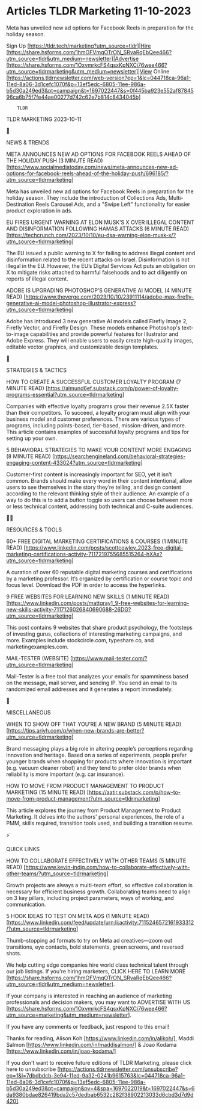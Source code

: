 # Articles TLDR Marketing 11-10-2023

Meta has unveiled new ad options for Facebook Reels in preparation for
the holiday season.  

Sign Up [https://tldr.tech/marketing?utm_source=tldr]|Hire
[https://share.hsforms.com/1hmOFVmqOTrON_SRvaRqEbQee466?utm_source=tldr&utm_medium=newsletter]|Advertise
[https://share.hsforms.com/1OxvmrkcFS4qsxKpNXCi76wee466?utm_source=tldrmarketing&utm_medium=newsletter]|View
Online
[https://actions.tldrnewsletter.com/web-version?ep=1&lc=044718ca-96a1-11ed-8a06-3d1cefc1070f&p=13ef5edc-6805-11ee-986a-b5d30a249ed3&pt=campaign&t=1697022447&s=0f445ba923e552af8784596ca6b75f7fe44ae00277d742c62e7b814c8434045b]


		TLDR 

TLDR MARKETING 2023-10-11

📱 

NEWS & TRENDS

META ANNOUNCES NEW AD OPTIONS FOR FACEBOOK REELS AHEAD OF THE HOLIDAY
PUSH (3 MINUTE READ)
[https://www.socialmediatoday.com/news/meta-announces-new-ad-options-for-facebook-reels-ahead-of-the-holiday-push/696185/?utm_source=tldrmarketing]

Meta has unveiled new ad options for Facebook Reels in preparation for
the holiday season. They include the introduction of Collections Ads,
Multi-Destination Reels Carousel Ads, and a "Swipe Left" functionality
for easier product exploration in ads. 

EU FIRES URGENT WARNING AT ELON MUSK’S X OVER ILLEGAL CONTENT AND
DISINFORMATION FOLLOWING HAMAS ATTACKS (6 MINUTE READ)
[https://techcrunch.com/2023/10/10/eu-dsa-warning-elon-musk-x/?utm_source=tldrmarketing]

The EU issued a public warning to X for failing to address illegal
content and disinformation related to the recent attacks on Israel.
Disinformation is not illegal in the EU. However, the EU’s Digital
Services Act puts an obligation on X to mitigate risks attached to
harmful falsehoods and to act diligently on reports of illegal
content. 

ADOBE IS UPGRADING PHOTOSHOP’S GENERATIVE AI MODEL (4 MINUTE READ)
[https://www.theverge.com/2023/10/10/23911114/adobe-max-firefly-generative-ai-model-photoshop-illustrator-express?utm_source=tldrmarketing]

Adobe has introduced 3 new generative AI models called Firefly Image
2, Firefly Vector, and Firefly Design. These models enhance
Photoshop's text-to-image capabilities and provide powerful features
for Illustrator and Adobe Express. They will enable users to easily
create high-quality images, editable vector graphics, and customizable
design templates. 

🚀 

STRATEGIES & TACTICS

HOW TO CREATE A SUCCESSFUL CUSTOMER LOYALTY PROGRAM (7 MINUTE READ)
[https://almund6ef.substack.com/p/power-of-loyalty-programs-essential?utm_source=tldrmarketing]

Companies with effective loyalty programs grow their revenue 2.5X
faster than their competitors. To succeed, a loyalty program must
align with your business model and customer preferences. There are
various types of programs, including points-based, tier-based,
mission-driven, and more. This article contains examples of successful
loyalty programs and tips for setting up your own. 

5 BEHAVIORAL STRATEGIES TO MAKE YOUR CONTENT MORE ENGAGING (8 MINUTE
READ)
[https://searchengineland.com/behavioral-strategies-engaging-content-433024?utm_source=tldrmarketing]

Customer-first content is increasingly important for SEO, yet it
isn’t common. Brands should make every word in their content
intentional, allow users to see themselves in the story they’re
telling, and design content according to the relevant thinking style
of their audience. An example of a way to do this is to add a button
toggle so users can choose between more or less technical content,
addressing both technical and C-suite audiences. 

🧑‍💻 

RESOURCES & TOOLS

60+ FREE DIGITAL MARKETING CERTIFICATIONS & COURSES (1 MINUTE READ)
[https://www.linkedin.com/posts/scottcowley_2023-free-digital-marketing-certifications-activity-7117219755685515264-hXAx?utm_source=tldrmarketing]

A curation of over 60 reputable digital marketing courses and
certifications by a marketing professor. It’s organized by
certification or course topic and focus level. Download the PDF in
order to access the hyperlinks. 

9 FREE WEBSITES FOR LEARNING NEW SKILLS (1 MINUTE READ)
[https://www.linkedin.com/posts/mattgray1_9-free-websites-for-learning-new-skills-activity-7117126026840690688-26DG?utm_source=tldrmarketing]

This post contains 9 websites that share product psychology, the
footsteps of investing gurus, collections of interesting marketing
campaigns, and more. Examples include stockcircle.com, typeshare.co,
and marketingexamples.com. 

MAIL-TESTER (WEBSITE)
[https://www.mail-tester.com/?utm_source=tldrmarketing]

Mail-Tester is a free tool that analyzes your emails for spamminess
based on the message, mail server, and sending IP. You send an email
to its randomized email addresses and it generates a report
immediately. 

🎁 

MISCELLANEOUS

WHEN TO SHOW OFF THAT YOU’RE A NEW BRAND (5 MINUTE READ)
[https://tips.ariyh.com/p/when-new-brands-are-better?utm_source=tldrmarketing]

Brand messaging plays a big role in altering people’s perceptions
regarding innovation and heritage. Based on a series of experiments,
people prefer younger brands when shopping for products where
innovation is important (e.g. vacuum cleaner robot) and they tend to
prefer older brands when reliability is more important (e.g. car
insurance). 

HOW TO MOVE FROM PRODUCT MANAGEMENT TO PRODUCT MARKETING (15 MINUTE
READ)
[https://aatir.substack.com/p/how-to-move-from-product-management?utm_source=tldrmarketing]

This article explores the journey from Product Management to Product
Marketing. It delves into the authors' personal experiences, the role
of a PMM, skills required, transition tools used, and building a
transition resume. 

⚡ 

QUICK LINKS

HOW TO COLLABORATE EFFECTIVELY WITH OTHER TEAMS (5 MINUTE READ)
[https://www.kevin-indig.com/how-to-collaborate-effectively-with-other-teams/?utm_source=tldrmarketing]

Growth projects are always a multi-team effort, so effective
collaboration is necessary for efficient business growth.
Collaborating teams need to align on 3 key pillars, including project
parameters, ways of working, and communication. 

5 HOOK IDEAS TO TEST ON META ADS (1 MINUTE READ)
[https://www.linkedin.com/feed/update/urn:li:activity:7115246572161933312/?utm_source=tldrmarketing]

Thumb-stopping ad formats to try on Meta ad creatives—zoom out
transitions, eye contacts, bold statements, green screens, and
reversed shots. 

 We help cutting edge companies hire world class technical talent
through our job listings. If you're hiring marketers, CLICK HERE TO
LEARN MORE
[https://share.hsforms.com/1hmOFVmqOTrON_SRvaRqEbQee466?utm_source=tldr&utm_medium=newsletter].


If your company is interested in reaching an audience of marketing
professionals and decision makers, you may want to ADVERTISE WITH US
[https://share.hsforms.com/1OxvmrkcFS4qsxKpNXCi76wee466?utm_source=marketing&utm_medium=newsletter].


If you have any comments or feedback, just respond to this email! 

Thanks for reading, 
Alison Koh [https://www.linkedin.com/in/alikoh/], Maddi Salmon
[https://www.linkedin.com/in/maddisalmon/] & Joao Kodama
[https://www.linkedin.com/in/joao-kodama/] 

If you don't want to receive future editions of TLDR Marketing,
please click here to unsubscribe
[https://actions.tldrnewsletter.com/unsubscribe?ep=1&l=7dbdbdcb-3e94-11ed-9a32-0241b9615763&lc=044718ca-96a1-11ed-8a06-3d1cefc1070f&p=13ef5edc-6805-11ee-986a-b5d30a249ed3&pt=campaign&pv=4&spa=1697022019&t=1697022447&s=6da9380bdae826419bda2c57dedbab6532c282f38902213033d6cbd3d7d9d420].